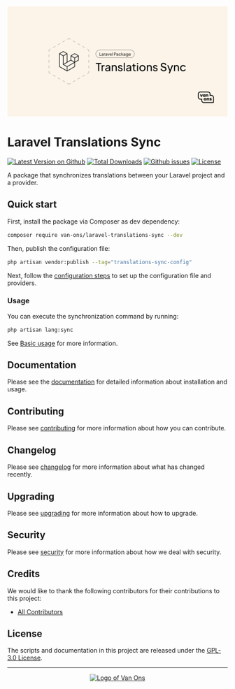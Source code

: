 <p align="center"><img src="art/social-card.png" alt="Social card of Laravel Translations Sync"></p>

# Laravel Translations Sync

[![Latest Version on Github](https://img.shields.io/github/release/VanOns/laravel-translations-sync.svg?style=flat-square)](https://github.com/VanOns/laravel-translations-sync/releases)
[![Total Downloads](https://img.shields.io/packagist/dt/van-ons/laravel-translations-sync.svg?style=flat-square)](https://packagist.org/packages/van-ons/laravel-translations-sync)
[![Github issues](https://img.shields.io/github/issues/VanOns/laravel-translations-sync?style=flat-square)](https://github.com/VanOns/laravel-translations-sync/issues)
[![License](https://img.shields.io/github/license/VanOns/laravel-translations-sync?style=flat-square)](https://github.com/VanOns/laravel-translations-sync/blob/main/LICENSE.md)

A package that synchronizes translations between your Laravel project and a provider.

## Quick start

First, install the package via Composer as dev dependency:

```bash
composer require van-ons/laravel-translations-sync --dev
```

Then, publish the configuration file:

```bash
php artisan vendor:publish --tag="translations-sync-config"
```

Next, follow the [configuration steps](docs/installation.md#configuration) to set up the configuration file and providers.

### Usage

You can execute the synchronization command by running:

```bash
php artisan lang:sync
````

See [Basic usage](docs/basic-usage.md) for more information.

## Documentation

Please see the [documentation] for detailed information about installation and usage.

## Contributing

Please see [contributing] for more information about how you can contribute.

## Changelog

Please see [changelog] for more information about what has changed recently.

## Upgrading

Please see [upgrading] for more information about how to upgrade.

## Security

Please see [security] for more information about how we deal with security.

## Credits

We would like to thank the following contributors for their contributions to this project:

- [All Contributors][all-contributors]

## License

The scripts and documentation in this project are released under the [GPL-3.0 License][license].

---

<p align="center"><a href="https://van-ons.nl/" target="_blank"><img src="https://opensource.van-ons.nl/files/cow.png" width="50" alt="Logo of Van Ons"></a></p>

[documentation]: docs/README.md
[contributing]: CONTRIBUTING.md
[changelog]: CHANGELOG.md
[upgrading]: UPGRADING.md
[security]: SECURITY.md
[email]: mailto:opensource@van-ons.nl
[all-contributors]: ../../contributors
[license]: LICENSE.md

